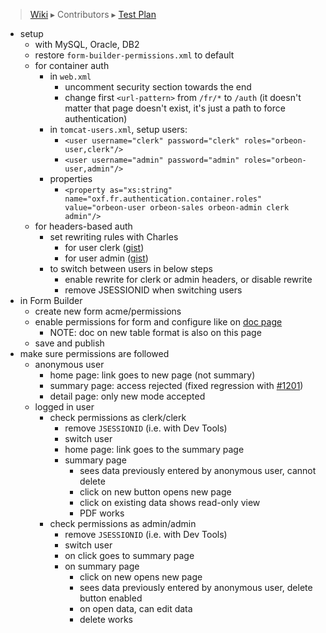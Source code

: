 > [Wiki](Home) ▸ Contributors ▸ [Test Plan](./Contributors-:-Test-Plan)

- setup
    - with MySQL, Oracle, DB2
    - restore `form-builder-permissions.xml` to default
    - for container auth
        - in `web.xml`
            - uncomment security section towards the end
            - change first `<url-pattern>` from `/fr/*` to `/auth` (it doesn't matter that page doesn't exist, it's just a path to force authentication)
        - in `tomcat-users.xml`, setup users:
            - `<user username="clerk" password="clerk" roles="orbeon-user,clerk"/>`
            - `<user username="admin" password="admin" roles="orbeon-user,admin"/>`
        - properties
            - `<property
    as="xs:string"
    name="oxf.fr.authentication.container.roles"
    value="orbeon-user orbeon-sales orbeon-admin clerk admin"/>`
    - for headers-based  auth
        - set rewriting rules with Charles
            - for user clerk ([gist][16])
            - for user admin ([gist][17])
        - to switch between users in below steps
            - enable rewrite for clerk or admin headers, or disable rewrite
            - remove JSESSIONID when switching users
- in Form Builder
    - create new form acme/permissions
    - enable permissions for form and configure like on [doc page][18]
        - NOTE: doc on new table format is also on this page
    - save and publish
- make sure permissions are followed
    - anonymous user
        - home page: link goes to new page (not summary)
        - summary page: access rejected (fixed regression with [#1201][19])
        - detail page: only new mode accepted
    - logged in user
        - check permissions as clerk/clerk
            - remove `JSESSIONID` (i.e. with Dev Tools)
            - switch user
            - home page: link goes to the summary page
            - summary page
                - sees data previously entered by anonymous user, cannot delete
                - click on new button opens new page
                - click on existing data shows read-only view
                - PDF works
        - check permissions as admin/admin
            - remove `JSESSIONID` (i.e. with Dev Tools)
            - switch user
            - on click goes to summary page
            - on summary page
                - click on new opens new page
                - sees data previously entered by anonymous user, delete button enabled
                - on open data, can edit data
                - delete works

[16]: https://gist.github.com/ebruchez/10079296
[17]: https://gist.github.com/ebruchez/10079254
[18]: http://wiki.orbeon.com/forms/doc/developer-guide/form-runner/access-control#TOC-Enabling-permissions
[19]: https://github.com/orbeon/orbeon-forms/issues/1201